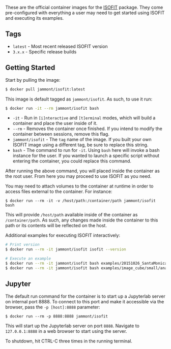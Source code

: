These are the official container images for the [ISOFIT](https://github.com/isofit/isofit) package. They come pre-configured with everything a user may need to get started using ISOFIT and executing its examples.

Tags
----
- `latest` - Most recent released ISOFIT version
- `3.x.x` - Specific release builds

Getting Started
---------------
Start by pulling the image:

```bash
$ docker pull jammont/isofit:latest
```

This image is default tagged as `jammont/isofit`. As such, to use it run:

```bash
$ docker run -it --rm jammont/isofit bash
```

- `-it` - Run in `[i]nteractive` and `[t]erminal` modes, which will build a container and place the user inside of it.
- `--rm` - Removes the container once finished. If you intend to modify the container between sessions, remove this flag.
- `jammont/isofit` - The `tag` name of the image. If you built your own ISOFIT image using a different tag, be sure to replace this string.
- `bash` - The command to run for `-it`. Using `bash` here will invoke a bash instance for the user. If you wanted to launch a specific script without entering the container, you could replace this command.

After running the above command, you will placed inside the container as the root user. From here you may proceed to use ISOFIT as you need.

You may need to attach volumes to the container at runtime in order to access files external to the container. For instance:

```
$ docker run --rm -it -v /host/path:/container/path jammont/isofit bash
```

This will provide `/host/path` available inside of the container as `/container/path`. As such, any changes made inside the container to this path or its contents will be reflected on the host.

Additional examples for executing ISOFIT interactively:

```bash
# Print version
$ docker run --rm -it jammont/isofit isofit --version

# Execute an example
$ docker run --rm -it jammont/isofit bash examples/20151026_SantaMonica/run.sh
$ docker run --rm -it jammont/isofit bash examples/image_cube/small/analytical.sh
```

Jupyter
-------
The default run command for the container is to start up a Jupyterlab server on internal port 8888.
To connect to this port and make it accessible via the browser, pass the `-p [host]:8888` parameter:

```
$ docker run --rm -p 8888:8888 jammont/isofit
```

This will start up the Jupyterlab server on port `8888`. Navigate to `127.0.0.1:8888` in a web browser to start using the server.

To shutdown, hit CTRL-C three times in the running terminal.
